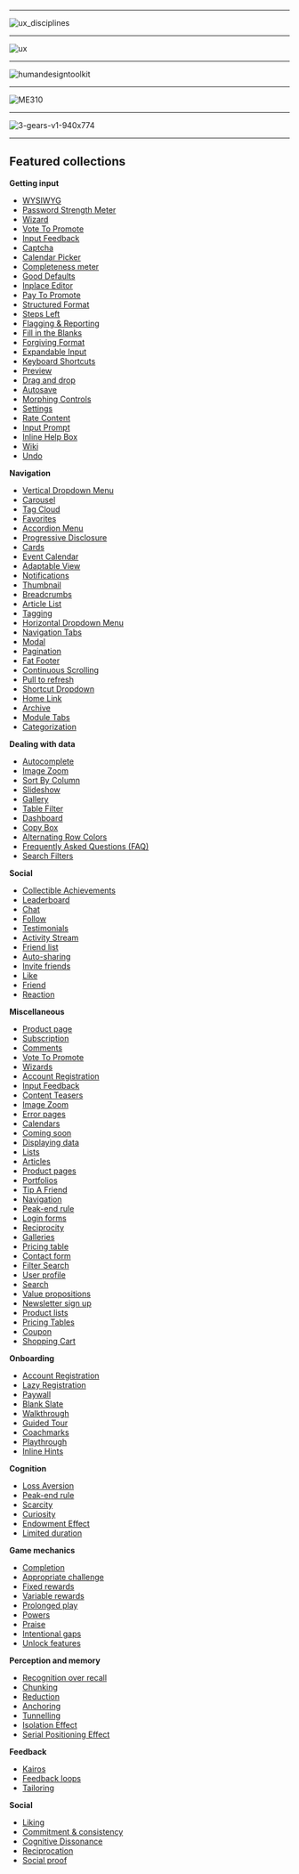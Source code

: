 


--------------

![ux_disciplines](http://www.kickerstudio.com/wp-content/uploads/2013/03/ux_disciplines_rev_big.jpg)

--------------

![ux](http://www.kickerstudio.com/wp-content/uploads/2013/03/ux.jpg)

-----------------

![humandesigntoolkit](http://dstudio.sites.olt.ubc.ca/files/2012/10/humandesigntoolkit.jpg)

---------------------

![ME310](http://dstudio.ubc.ca/files/2012/10/ME310.jpg)

-----------------

![3-gears-v1-940x774](http://dstudio.ubc.ca/files/2012/10/3-gears-v1-940x774.jpg)

------------


<section class="full-bleed" role="header">
    <div class="header-bg header-bg-full-bleed bg-section-screenshots">
    <div class="container">
      <div class="row">
      <div class="row">
        <div class="col-md-12">
          <div class="featured-collections overview-element" style="">
            <h2>Featured collections</h2>
            <div class="collection-list">
    <strong>Getting input</strong>
    <ul>
      <li>
        <a href="/patterns/WYSIWYG/examples">
          WYSIWYG
        </a>
      </li>
      <li>
        <a href="/patterns/PasswordStrengthMeter/examples">
          Password Strength Meter
        </a>
      </li>
      <li>
        <a href="/patterns/Wizard/examples">
          Wizard
        </a>
      </li>
      <li>
        <a href="/patterns/VoteToPromote/examples">
          Vote To Promote
        </a>
      </li>
      <li>
        <a href="/patterns/InputFeedback/examples">
          Input Feedback
        </a>
      </li>
      <li>
        <a href="/patterns/Captcha/examples">
          Captcha
        </a>
      </li>
      <li>
        <a href="/patterns/CalendarPicker/examples">
          Calendar Picker
        </a>
      </li>
      <li>
        <a href="/patterns/CompletenessMeter/examples">
          Completeness meter
        </a>
      </li>
      <li>
        <a href="/patterns/GoodDefaults/examples">
          Good Defaults
        </a>
      </li>
      <li>
        <a href="/patterns/InplaceEditor/examples">
          Inplace Editor
        </a>
      </li>
      <li>
        <a href="/patterns/pay-to-promote/examples">
          Pay To Promote
        </a>
      </li>
      <li>
        <a href="/patterns/StructuredFormat/examples">
          Structured Format
        </a>
      </li>
      <li>
        <a href="/patterns/StepsLeft/examples">
          Steps Left
        </a>
      </li>
      <li>
        <a href="/patterns/flagging-and-reporting/examples">
          Flagging &amp; Reporting
        </a>
      </li>
      <li>
        <a href="/patterns/FillInTheBlanks/examples">
          Fill in the Blanks
        </a>
      </li>
      <li>
        <a href="/patterns/ForgivingFormat/examples">
          Forgiving Format
        </a>
      </li>
      <li>
        <a href="/patterns/expandable-input/examples">
          Expandable Input
        </a>
      </li>
      <li>
        <a href="/patterns/keyboard-shortcuts/examples">
          Keyboard Shortcuts
        </a>
      </li>
      <li>
        <a href="/patterns/LivePreview/examples">
          Preview
        </a>
      </li>
      <li>
        <a href="/patterns/drag-and-drop/examples">
          Drag and drop
        </a>
      </li>
      <li>
        <a href="/patterns/autosave/examples">
          Autosave
        </a>
      </li>
      <li>
        <a href="/patterns/morphing-controls/examples">
          Morphing Controls
        </a>
      </li>
      <li>
        <a href="/patterns/settings/examples">
          Settings
        </a>
      </li>
      <li>
        <a href="/patterns/RateContent/examples">
          Rate Content
        </a>
      </li>
      <li>
        <a href="/patterns/InputPrompt/examples">
          Input Prompt
        </a>
      </li>
      <li>
        <a href="/patterns/InlineHelpBox/examples">
          Inline Help Box
        </a>
      </li>
      <li>
        <a href="/patterns/Wiki/examples">
          Wiki
        </a>
      </li>
      <li>
        <a href="/patterns/undo/examples">
          Undo
        </a>
      </li>
    </ul>
    <strong>Navigation</strong>
    <ul>
      <li>
        <a href="/patterns/VerticalDropdownMenu/examples">
          Vertical Dropdown Menu
        </a>
      </li>
      <li>
        <a href="/patterns/Carousel/examples">
          Carousel
        </a>
      </li>
      <li>
        <a href="/patterns/TagCloud/examples">
          Tag Cloud
        </a>
      </li>
      <li>
        <a href="/patterns/favorites/examples">
          Favorites
        </a>
      </li>
      <li>
        <a href="/patterns/AccordionMenu/examples">
          Accordion Menu
        </a>
      </li>
      <li>
        <a href="/patterns/ProgressiveDisclosure/examples">
          Progressive Disclosure
        </a>
      </li>
      <li>
        <a href="/patterns/cards/examples">
          Cards
        </a>
      </li>
      <li>
        <a href="/patterns/EventCalendar/examples">
          Event Calendar
        </a>
      </li>
      <li>
        <a href="/patterns/AdaptableView/examples">
          Adaptable View
        </a>
      </li>
      <li>
        <a href="/patterns/notifications/examples">
          Notifications
        </a>
      </li>
      <li>
        <a href="/patterns/Thumbnail/examples">
          Thumbnail
        </a>
      </li>
      <li>
        <a href="/patterns/Breadcrumbs/examples">
          Breadcrumbs
        </a>
      </li>
      <li>
        <a href="/patterns/ArticleList/examples">
          Article List
        </a>
      </li>
      <li>
        <a href="/patterns/Tag/examples">
          Tagging
        </a>
      </li>
      <li>
        <a href="/patterns/HorizontalDropdownMenu/examples">
          Horizontal Dropdown Menu
        </a>
      </li>
      <li>
        <a href="/patterns/NavigationTabs/examples">
          Navigation Tabs
        </a>
      </li>
      <li>
        <a href="/patterns/modal-windows/examples">
          Modal
        </a>
      </li>
      <li>
        <a href="/patterns/Pagination/examples">
          Pagination
        </a>
      </li>
      <li>
        <a href="/patterns/FatFooter/examples">
          Fat Footer
        </a>
      </li>
      <li>
        <a href="/patterns/ContinuousScrolling/examples">
          Continuous Scrolling
        </a>
      </li>
      <li>
        <a href="/patterns/pull-to-refresh/examples">
          Pull to refresh
        </a>
      </li>
      <li>
        <a href="/patterns/ShortcutDropdown/examples">
          Shortcut Dropdown
        </a>
      </li>
      <li>
        <a href="/patterns/HomeLink/examples">
          Home Link
        </a>
      </li>
      <li>
        <a href="/patterns/Archive/examples">
          Archive
        </a>
      </li>
      <li>
        <a href="/patterns/ModuleTabs/examples">
          Module Tabs
        </a>
      </li>
      <li>
        <a href="/patterns/categorization/examples">
          Categorization
        </a>
      </li>
    </ul>
    <strong>Dealing with data</strong>
    <ul>
      <li>
        <a href="/patterns/Autocomplete/examples">
          Autocomplete
        </a>
      </li>
      <li>
        <a href="/patterns/ImageZoom/examples">
          Image Zoom
        </a>
      </li>
      <li>
        <a href="/patterns/SortByColumn/examples">
          Sort By Column
        </a>
      </li>
      <li>
        <a href="/patterns/Slideshow/examples">
          Slideshow
        </a>
      </li>
      <li>
        <a href="/patterns/Gallery/examples">
          Gallery
        </a>
      </li>
      <li>
        <a href="/patterns/TableFilter/examples">
          Table Filter
        </a>
      </li>
      <li>
        <a href="/patterns/dashboard/examples">
          Dashboard
        </a>
      </li>
      <li>
        <a href="/patterns/CopyBox/examples">
          Copy Box
        </a>
      </li>
      <li>
        <a href="/patterns/AlternatingRowColors/examples">
          Alternating Row Colors
        </a>
      </li>
      <li>
        <a href="/patterns/frequently-asked-questions-faq/examples">
          Frequently Asked Questions (FAQ)
        </a>
      </li>
      <li>
        <a href="/patterns/LiveFilter/examples">
          Search Filters
        </a>
      </li>
    </ul>
    <strong>Social</strong>
    <ul>
      <li>
        <a href="/patterns/CollectibleAchievements/examples">
          Collectible Achievements
        </a>
      </li>
      <li>
        <a href="/patterns/leaderboard/examples">
          Leaderboard
        </a>
      </li>
      <li>
        <a href="/patterns/direct-messaging/examples">
          Chat
        </a>
      </li>
      <li>
        <a href="/patterns/follow/examples">
          Follow
        </a>
      </li>
      <li>
        <a href="/patterns/testimonials/examples">
          Testimonials
        </a>
      </li>
      <li>
        <a href="/patterns/ActivityStream/examples">
          Activity Stream
        </a>
      </li>
      <li>
        <a href="/patterns/friend-list/examples">
          Friend list
        </a>
      </li>
      <li>
        <a href="/patterns/auto-sharing/examples">
          Auto-sharing
        </a>
      </li>
      <li>
        <a href="/patterns/invite-friends/examples">
          Invite friends
        </a>
      </li>
      <li>
        <a href="/patterns/like/examples">
          Like
        </a>
      </li>
      <li>
        <a href="/patterns/friend/examples">
          Friend
        </a>
      </li>
      <li>
        <a href="/patterns/reaction/examples">
          Reaction
        </a>
      </li>
    </ul>
    <strong>Miscellaneous</strong>
    <ul>
      <li>
        <a href="/patterns/ProductPage/examples">
          Product page
        </a>
      </li>
      <li>
        <a href="/patterns/Subscription/examples">
          Subscription
        </a>
      </li>
      <li>
        <a href="/users/1/collections/comments/screenshots">
          Comments
        </a>
      </li>
      <li>
        <a href="/users/1/collections/vote-to-promote/screenshots">
          Vote To Promote
        </a>
      </li>
      <li>
        <a href="/users/1/collections/wizards/screenshots">
          Wizards
        </a>
      </li>
      <li>
        <a href="/users/1/collections/account-registration/screenshots">
          Account Registration
        </a>
      </li>
      <li>
        <a href="/users/1/collections/input-feedback/screenshots">
          Input Feedback
        </a>
      </li>
      <li>
        <a href="/users/1/collections/content-teasers/screenshots">
          Content Teasers
        </a>
      </li>
      <li>
        <a href="/users/1/collections/image-zoom/screenshots">
          Image Zoom
        </a>
      </li>
      <li>
        <a href="/users/1/collections/error-pages/screenshots">
          Error pages
        </a>
      </li>
      <li>
        <a href="/users/1/collections/calendars/screenshots">
          Calendars
        </a>
      </li>
      <li>
        <a href="/users/1/collections/coming-soon/screenshots">
          Coming soon
        </a>
      </li>
      <li>
        <a href="/users/1/collections/displaying-data/screenshots">
          Displaying data
        </a>
      </li>
      <li>
        <a href="/users/1/collections/lists/screenshots">
          Lists
        </a>
      </li>
      <li>
        <a href="/users/1/collections/articles/screenshots">
          Articles
        </a>
      </li>
      <li>
        <a href="/users/1/collections/product-pages/screenshots">
          Product pages
        </a>
      </li>
      <li>
        <a href="/users/1/collections/portfolios/screenshots">
          Portfolios
        </a>
      </li>
      <li>
        <a href="/patterns/TipAFriend/examples">
          Tip A Friend
        </a>
      </li>
      <li>
        <a href="/users/1/collections/navigation/screenshots">
          Navigation
        </a>
      </li>
      <li>
        <a href="/users/1/collections/peak-end-rule/screenshots">
          Peak-end rule
        </a>
      </li>
      <li>
        <a href="/users/1/collections/login-forms/screenshots">
          Login forms
        </a>
      </li>
      <li>
        <a href="/users/1/collections/reciprocity/screenshots">
          Reciprocity
        </a>
      </li>
      <li>
        <a href="/users/1/collections/galleries/screenshots">
          Galleries
        </a>
      </li>
      <li>
        <a href="/patterns/PricingTable/examples">
          Pricing table
        </a>
      </li>
      <li>
        <a href="/users/1/collections/contact_form/screenshots">
          Contact form
        </a>
      </li>
      <li>
        <a href="/users/1/collections/filter_search/screenshots">
          Filter Search
        </a>
      </li>
      <li>
        <a href="/users/1/collections/user-profile/screenshots">
          User profile
        </a>
      </li>
      <li>
        <a href="/users/1/collections/search/screenshots">
          Search
        </a>
      </li>
      <li>
        <a href="/users/1/collections/value-propositions/screenshots">
          Value propositions
        </a>
      </li>
      <li>
        <a href="/users/1/collections/newsletter-sign-up/screenshots">
          Newsletter sign up
        </a>
      </li>
      <li>
        <a href="/users/1/collections/product-lists/screenshots">
          Product lists
        </a>
      </li>
      <li>
        <a href="/users/1/collections/pricing-tables/screenshots">
          Pricing Tables
        </a>
      </li>
      <li>
        <a href="/patterns/Coupon/examples">
          Coupon
        </a>
      </li>
      <li>
        <a href="/patterns/ShoppingCart/examples">
          Shopping Cart
        </a>
      </li>
    </ul>
    <strong>Onboarding</strong>
    <ul>
      <li>
        <a href="/patterns/AccountRegistration/examples">
          Account Registration
        </a>
      </li>
      <li>
        <a href="/patterns/LazyRegistration/examples">
          Lazy Registration
        </a>
      </li>
      <li>
        <a href="/patterns/Paywall/examples">
          Paywall
        </a>
      </li>
      <li>
        <a href="/patterns/BlankSlate/examples">
          Blank Slate
        </a>
      </li>
      <li>
        <a href="/patterns/Tour/examples">
          Walkthrough
        </a>
      </li>
      <li>
        <a href="/patterns/Guided-tour/examples">
          Guided Tour
        </a>
      </li>
      <li>
        <a href="/patterns/coachmarks/examples">
          Coachmarks
        </a>
      </li>
      <li>
        <a href="/patterns/playthrough/examples">
          Playthrough
        </a>
      </li>
      <li>
        <a href="/patterns/inline-hints/examples">
          Inline Hints
        </a>
      </li>
    </ul>
    <strong>Cognition</strong>
    <ul>
      <li>
        <a href="/patterns/Loss-aversion/examples">
          Loss Aversion
        </a>
      </li>
      <li>
        <a href="/patterns/Peakend-rule/examples">
          Peak-end rule
        </a>
      </li>
      <li>
        <a href="/patterns/Scarcity/examples">
          Scarcity
        </a>
      </li>
      <li>
        <a href="/patterns/curiosity/examples">
          Curiosity
        </a>
      </li>
      <li>
        <a href="/patterns/Endowment-effect/examples">
          Endowment Effect
        </a>
      </li>
      <li>
        <a href="/patterns/Limited-duration/examples">
          Limited duration
        </a>
      </li>
    </ul>
    <strong>Game mechanics</strong>
    <ul>
      <li>
        <a href="/patterns/Completion/examples">
          Completion
        </a>
      </li>
      <li>
        <a href="/patterns/Appropriate-challenge/examples">
          Appropriate challenge
        </a>
      </li>
      <li>
        <a href="/patterns/Fixed-rewards/examples">
          Fixed rewards
        </a>
      </li>
      <li>
        <a href="/patterns/Variable-rewards/examples">
          Variable rewards
        </a>
      </li>
      <li>
        <a href="/patterns/Prolonged-play/examples">
          Prolonged play
        </a>
      </li>
      <li>
        <a href="/patterns/Powers/examples">
          Powers
        </a>
      </li>
      <li>
        <a href="/patterns/Praise/examples">
          Praise
        </a>
      </li>
      <li>
        <a href="/patterns/Intentional-gaps/examples">
          Intentional gaps
        </a>
      </li>
      <li>
        <a href="/patterns/Unlock-features/examples">
          Unlock features
        </a>
      </li>
    </ul>
    <strong>Perception and memory</strong>
    <ul>
      <li>
        <a href="/patterns/Recognition-over-recall/examples">
          Recognition over recall
        </a>
      </li>
      <li>
        <a href="/patterns/Chunking/examples">
          Chunking
        </a>
      </li>
      <li>
        <a href="/patterns/Reduction/examples">
          Reduction
        </a>
      </li>
      <li>
        <a href="/patterns/Anchoring/examples">
          Anchoring
        </a>
      </li>
      <li>
        <a href="/patterns/Tunnelling/examples">
          Tunnelling
        </a>
      </li>
      <li>
        <a href="/patterns/isolation-effect/examples">
          Isolation Effect
        </a>
      </li>
      <li>
        <a href="/patterns/Serial-positioning-effect/examples">
          Serial Positioning Effect
        </a>
      </li>
    </ul>
    <strong>Feedback</strong>
    <ul>
      <li>
        <a href="/patterns/Kairos/examples">
          Kairos
        </a>
      </li>
      <li>
        <a href="/patterns/Feedback-loops/examples">
          Feedback loops
        </a>
      </li>
      <li>
        <a href="/patterns/Tailoring/examples">
          Tailoring
        </a>
      </li>
    </ul>
    <strong>Social</strong>
    <ul>
      <li>
        <a href="/patterns/Liking/examples">
          Liking
        </a>
      </li>
      <li>
        <a href="/patterns/Commitment-consistency/examples">
          Commitment &amp; consistency
        </a>
      </li>
      <li>
        <a href="/patterns/cognitive-dissonance/examples">
          Cognitive Dissonance
        </a>
      </li>
      <li>
        <a href="/patterns/Reciprocation/examples">
          Reciprocation
        </a>
      </li>
      <li>
        <a href="/patterns/Social-proof/examples">
          Social proof
        </a>
      </li>
    </ul>
</div>
          </div>
        </div>
      </div>
    </div>
    
  </div>

</section>
